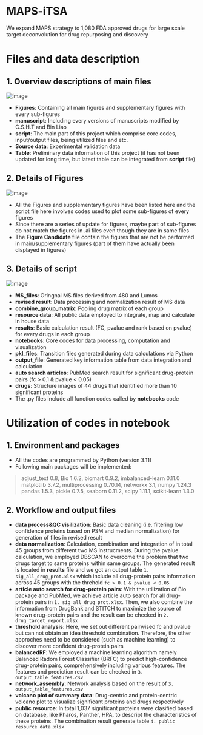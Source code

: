 # MAPS-iTSA
We expand MAPS strategy to 1,080 FDA approved drugs for large scale target deconvolution for drug repurposing and discovery

# Files and data description
## 1. Overview descriptions of main files
![image](https://github.com/user-attachments/assets/08079b4d-a3f5-443f-9bea-e9d4cfe7249c)
+ **Figures**: Containing all main figures and supplementary figures with every sub-figures
+ **manuscript**: Including every versions of manuscripts modified by C.S.H.T and Bin Liao
+ **script**: The main part of this project which comprise core codes, input/output files, being utilized files and etc.
+ **Source data**: Experimental validation data
+ **Table**: Preliminary data information of this project (it has not been updated for long time, but latest table can be integrated from **script** file)
## 2. Details of Figures
![image](https://github.com/user-attachments/assets/d0361170-6f78-4417-94ee-120380ad7868)
+ All the Figures and supplementary figures have been listed here and the script file here involves codes used to plot some sub-figures of every figures
+ Since there are a series of update for figures, maybe part of sub-figures do not match the figures in .ai files even though they are in same files
+ The **Figure Candidate** file contain the figures that are not be performed in main/supplementary figures (part of them have actually been displayed in figures)
## 3. Details of script
![image](https://github.com/user-attachments/assets/f898440e-90f3-42f8-9232-171d04d3c491)
+ **MS_files**: Oringnal MS files derived from 480 and Lumos
+ **revised result**: Data processing and normalization result of MS data
+ **combine_group_matrix**: Pooling drug matrix of each group
+ **resource data**: All public data employed to integrate, map and calculate in house data
+ **results**: Basic calculation result (FC, pvalue and rank based on pvalue) for every drugs in each group
+ **notebooks**: Core codes for data processing, computation and visualization
+ **pkl_files**: Transition files generated during data calculations via Python
+ **output_file**: Generated key information table from data integration and calculation
+ **auto search articles**: PubMed search result for significant drug-protein pairs (fc > 0.1 & pvalue < 0.05)
+ **drugs**: Structure images of 44 drugs that identified more than 10 significant proteins
+ The .py files include all function codes called by **notebooks** code
# Utilization of codes in notebook
## 1. Environment and packages
+ All the codes are programmed by Python (version 3.11)
+ Following main packages will be implemented:
> adjust_text 0.8, Bio 1.6.2, biomart 0.9.2, imbalanced-learn 0.11.0\
> matplotlib 3.7.2, multiprocessing 0.70.14, networkx 3.1, numpy 1.24.3\
> pandas 1.5.3, pickle 0.7.5, seaborn 0.11.2, scipy 1.11.1, scikit-learn 1.3.0
## 2. Workflow and output files
+ **data process&QC visilization**: Basic data cleaning (i.e. filtering low confidence proteins based on PSM and median normalization) for generation of files in revised result
+ **data normalization**: Calculation, combination and integration of in total 45 groups from different two MS instrucments. During the pvalue calculation, we employed DBSCAN to overcome the problem that two drugs target to same proteins within same groups. The generated result is located in **results** file and we got an output table `1. sig_all_drug_prot.xlsx` which include all drug-protein pairs information across 45 groups with the threhold `fc > 0.1 & pvalue < 0.05`
+ **article auto search for drug-protein pairs**: With the utilization of Bio package and PubMed, we achieve article auto search for all drug-protein pairs in `1. sig_all_drug_prot.xlsx`. Then, we also combine the information from DrugBank and STITCH to maximize the source of known drug-protein pairs and the result can be checked in `2. drug_target_report.xlsx`
+ **threshold analysis**: Here, we set out different pairwised fc and pvalue but can not obtain an idea threshold combination. Therefore, the other approches need to be considered (such as machine learning) to discover more confident drug-protein pairs
+ **balancedRF**: We employed a machine learning algorithm namely Balanced Radom Forest Classifier (BRFC) to predict high-confidence drug-protein pairs, comprehensively including various features. The features and prediction result can be checked in `3. output_table_features.csv`
+ **network_assembly**: Network analysis based on the result of `3. output_table_features.csv`
+ **volcano plot of summary data**: Drug-centric and protein-centric volcano plot to visualize significant proteins and drugs respectively
+ **public resource**: In total 1,037 significant proteins were clasified based on database, like Pharos, Panther, HPA, to descript the characteristics of these proteins. The combination result generate table `4. public resource data.xlsx`
